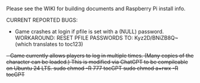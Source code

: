 Please see the WIKI for building documents and Raspberry Pi install info.

CURRENT REPORTED BUGS:

- Game crashes at login if pfile is set with a (NULL) password.
	WORKAROUND: RESET PFILE PASSWORDS TO:  Kyz2D/BNiZB8Q~  (which translates to toc123)

<strike>- Game currently allows players to log in multiple times.  (Many copies of the character can be loaded.)   This is modified via ChatGPT to be compileable on Ubuntu 24 LTS.
sudo chmod -R 777 tocGPT
sudo chmod a+rwx -R tocGPT
